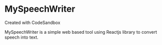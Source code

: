 # MySpeechWriter
Created with CodeSandbox

MySpeechWriter is a simple web based tool using Reactjs library to convert speech into text.
